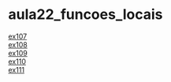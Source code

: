 # aula22_funcoes_locais 
<a href='https://gabrielryanft.github.io/learning/cursoemvideo/python/exerciciospython/aula22_funcoes_locais/ex107/' target='_blank' rel='next'>ex107</a><br/>
<a href='https://gabrielryanft.github.io/learning/cursoemvideo/python/exerciciospython/aula22_funcoes_locais/ex108/' target='_blank' rel='next'>ex108</a><br/>
<a href='https://gabrielryanft.github.io/learning/cursoemvideo/python/exerciciospython/aula22_funcoes_locais/ex109/' target='_blank' rel='next'>ex109</a><br/>
<a href='https://gabrielryanft.github.io/learning/cursoemvideo/python/exerciciospython/aula22_funcoes_locais/ex110/' target='_blank' rel='next'>ex110</a><br/>
<a href='https://gabrielryanft.github.io/learning/cursoemvideo/python/exerciciospython/aula22_funcoes_locais/ex111/' target='_blank' rel='next'>ex111</a><br/>
